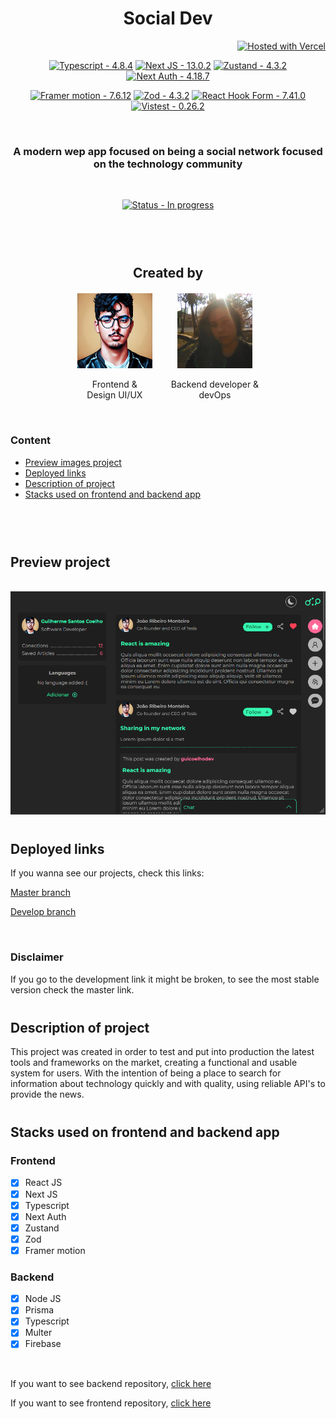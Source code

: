 <!-- <h1 align="center">Social Dev</h1>

## Status: In progress ⚠️⚠️

### Go back in a few days if you want to see the readme complete

If you want to see the development app, click <a target="_blank" href="https://social-dev-git-develop-guicoelho-s.vercel.app/">here</a>. -->

<style>

    h2 {
        margin-top:40px;
    }
    .avatar-container {
        display:flex;
        justify-content: center;
        gap:30px;
        margin-top:20px;
    }

    a.vatar-container > p {
        margin-top:10px;
    }
    .avatar {
        width:120px;
        height: 120px;
        list-style:none;
       
    }
</style>

<h1 align='center'>Social Dev</h1>

<span align='right'>

[![Hosted with Vercel](https://img.shields.io/badge/Hosted_with-Vercel-blue?logo=github&logoColor=white)](https://social-dev-sandy.vercel.app/ 'Go to homepage site')
</span>

<section align='center'>
<article>

[![Typescript - 4.8.4](https://img.shields.io/static/v1?label=Typescript&message=4.8.4&color=%2335F8B1)](https://)
[![Next JS - 13.0.2](https://img.shields.io/static/v1?label=Next+JS&message=13.0.2&color=%2335F8B1)](https://)
[![Zustand - 4.3.2](https://img.shields.io/static/v1?label=Zustand&message=4.3.2&color=%2335F8B1)](https://)
[![Next Auth - 4.18.7](https://img.shields.io/static/v1?label=Next%20Auth&message=4.18.7&color=%2335F8B1)](https://)

</article>

<article>

[![Framer motion - 7.6.12](https://img.shields.io/static/v1?label=Framer+motion&message=7.6.12&color=%2335F8B1)](https://)
[![Zod - 4.3.2](https://img.shields.io/static/v1?label=Zod&message=4.3.2&color=%2335F8B1)](https://)
[![React Hook Form - 7.41.0](https://img.shields.io/static/v1?label=React+Hook+Form&message=7.41.0&color=%2335F8B1)](https://)
[![Vistest - 0.26.2](https://img.shields.io/static/v1?label=Vistest&message=0.26.2&color=%2335F8B1)](https://)

</article>
</section>

<br/>
<h3 align='center'>A modern wep app focused on being a social network focused on the technology community </h3>
<br/>

<span align='center'>

[![Status - In progress](https://img.shields.io/badge/Status-In%20Progress-blue?style=for-the-badge)](/docs/ 'Go to project documentation')
</span>

<br/>
<br/>

<section>
<h2 align="center">Created by</h2>

</section>

<section class="avatar-container">
<span class="avatar" target="_blank">
    <a href="https://github.com/guicoelhodev">
        <img class="avatar" src="./github/avatar/guicoelhodev.jpg" alt="Frontend developer" />
    </a><br/>
    <p>Frontend & <br/> Design UI/UX</p>

</span>
<span >
    <a href="https://github.com/Joao-Pedro15" target="_blank">
        <img class="avatar" src="./github/avatar/Joao-Pedro15.jpg" alt="Backend developer" />
    </a>
    <p>Backend developer &  <br/> devOps</p>

</span>
</section>

<br/>

<section align='left'>

### Content

- [Preview images project](#project-images)
- [Deployed links](#deployed-links)
- [Description of project](#description)
- [Stacks used on frontend and backend app](#stacks)

<br /><br />

<h2 id='project-images'>Preview project</h2>
<br/>
<img src="./github/img/homepage_preview.png" alt="project image preview content" />

<h2 id="deployed-links">Deployed links</h2>

<p>If you wanna see our projects, check this links:</p>

<a href="https://social-dev-sandy.vercel.app/" target="_blank">Master branch </a>

<a href="https://social-dev-git-develop-guicoelho-s.vercel.app/" target="_blank">Develop branch </a>

<br />

### Disclaimer

If you go to the development link it might be broken, to see the most stable version check the master link.

<h2 id="description">Description of project</h2>

<p>This project was created in order to test and put into production the latest tools and frameworks on the market, creating a functional and usable system for users. With the intention of being a place to search for information about technology quickly and with quality, using reliable API's to provide the news.</p>

<h2 id="stacks">Stacks used on frontend and backend app</h2>

### Frontend


- [x] React JS
- [x] Next JS
- [x] Typescript
- [x] Next Auth
- [x] Zustand
- [x] Zod 
- [x] Framer motion

### Backend

- [x] Node JS
- [x] Prisma
- [x] Typescript
- [x] Multer
- [x] Firebase 

<br/>
<p>If you want to see backend repository, <a href="https://github.com/Joao-Pedro15/API_SOCIAL_DEV" target="_blank">click here</a></p>

<p>If you want to see frontend repository, <a href="https://github.com/guicoelhodev/social_dev" target="_blank">click here</a></p>
</section>
